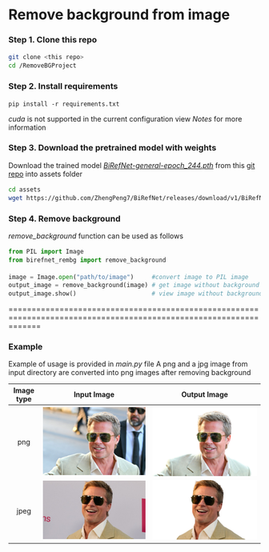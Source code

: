 
# Remove background from image

### Step 1. Clone this repo 
```bash
git clone <this repo>
cd /RemoveBGProject
```

### Step 2. Install requirements
```
pip install -r requirements.txt
```
*cuda* is not supported in the current configuration view *Notes* for more information

### Step 3. Download the pretrained model with weights
Download the trained model [*BiRefNet-general-epoch_244.pth*](https://github.com/ZhengPeng7/BiRefNet/releases/download/v1/BiRefNet-general-resolution_512x512-fp16-epoch_216.pth) from this [git repo](https://github.com/ZhengPeng7/BiRefNet/releases) into assets folder

```bash
cd assets
wget https://github.com/ZhengPeng7/BiRefNet/releases/download/v1/BiRefNet-general-resolution_512x512-fp16-epoch_216.pth

```

### Step 4. Remove background
*remove_background* function can be used as follows
```python
from PIL import Image
from birefnet_rembg import remove_background

image = Image.open("path/to/image")     #convert image to PIL image
output_image = remove_background(image) # get image without background 
output_image.show()                     # view image without background
```
===================================================================================================================
### Example
Example of usage is provided in *main.py* file
A png and a jpg image from input directory are converted into png images after removing background
 
Image type | Input Image  | Output Image |
|:---:|:---:|:---:|
| png |  ![input_image_2](input/brad-pitt-png.png) | ![output_image_2](output/brad-pitt-png.png) |
| jpeg | ![input_image_1](input/brad-pitt-jpeg.jpg) | ![output_image_1](output/brad-pitt-jpeg.png) |




